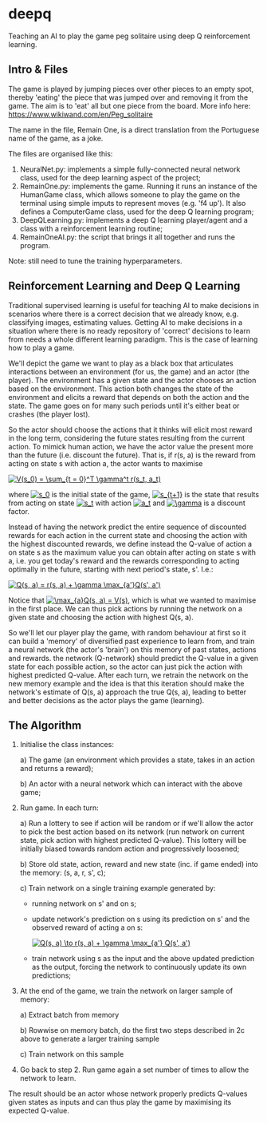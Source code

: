 # deepq

Teaching an AI to play the game peg solitaire using deep Q reinforcement learning.

## Intro & Files

The game is played by jumping pieces over other pieces to an empty spot, thereby 'eating' the piece that was jumped over and removing it from the game. The aim is to 'eat' all but one piece from the board. More info here: https://www.wikiwand.com/en/Peg_solitaire

The name in the file, Remain One, is a direct translation from the Portuguese name of the game, as a joke.

The files are organised like this:
1. NeuralNet.py: implements a simple fully-connected neural network class, used for the deep learning aspect of the project;
2. RemainOne.py: implements the game. Running it runs an instance of the HumanGame class, which allows someone to play the game on the terminal using simple imputs to represent moves (e.g. 'f4 up'). It also defines a ComputerGame class, used for the deep Q learning program;
3. DeepQLearning.py: implements a deep Q learning player/agent and a class with a reinforcement learning routine;
4. RemainOneAI.py: the script that brings it all together and runs the program.

Note: still need to tune the training hyperparameters.


## Reinforcement Learning and Deep Q Learning

Traditional supervised learning is useful for teaching AI to make decisions in scenarios where there is a correct decision that we already know, e.g. classifying images, estimating values. Getting AI to make decisions in a situation where there is no ready repository of 'correct' decisions to learn from needs a whole different learning paradigm. This is the case of learning how to play a game.

We'll depict the game we want to play as a black box that articulates interactions between an environment (for us, the game) and an actor (the player). The environment has a given state and the actor chooses an action based on the environment. This action both changes the state of the environment and elicits a reward that depends on both the action and the state. The game goes on for many such periods until it's either beat or crashes (the player lost).

So the actor should choose the actions that it thinks will elicit most reward in the long term, considering the future states resulting from the current action. To mimick human action, we have the actor value the present more than the future (i.e. discount the future). That is, if r(s, a) is the reward from acting on state s with action a, the actor wants to maximise

<a href="https://www.codecogs.com/eqnedit.php?latex=V(s_0)&space;=&space;\sum_{t&space;=&space;0}^T&space;\gamma^t&space;r(s_t,&space;a_t)" target="_blank"><img src="https://latex.codecogs.com/gif.latex?V(s_0)&space;=&space;\sum_{t&space;=&space;0}^T&space;\gamma^t&space;r(s_t,&space;a_t)" title="V(s_0) = \sum_{t = 0}^T \gamma^t r(s_t, a_t)" /></a>

where <a href="https://www.codecogs.com/eqnedit.php?latex=s_0" target="_blank"><img src="https://latex.codecogs.com/gif.latex?s_0" title="s_0" /></a> is the initial state of the game, <a href="https://www.codecogs.com/eqnedit.php?latex=s_{t&plus;1}" target="_blank"><img src="https://latex.codecogs.com/gif.latex?s_{t&plus;1}" title="s_{t+1}" /></a> is the state that results from acting on state <a href="https://www.codecogs.com/eqnedit.php?latex=s_t" target="_blank"><img src="https://latex.codecogs.com/gif.latex?s_t" title="s_t" /></a> with action <a href="https://www.codecogs.com/eqnedit.php?latex=a_t" target="_blank"><img src="https://latex.codecogs.com/gif.latex?a_t" title="a_t" /></a> and <a href="https://www.codecogs.com/eqnedit.php?latex=\gamma" target="_blank"><img src="https://latex.codecogs.com/gif.latex?\gamma" title="\gamma" /></a> is a discount factor.

Instead of having the network predict the entire sequence of discounted rewards for each action in the current state and choosing the action with the highest discounted rewards, we define instead the Q-value of action a on state s as the maximum value you can obtain after acting on state s with a, i.e. you get today's reward and the rewards corresponding to acting optimally in the future, starting with next period's state, s'. I.e.:

<a href="https://www.codecogs.com/eqnedit.php?latex=Q(s,&space;a)&space;=&space;r(s,&space;a)&space;&plus;&space;\gamma&space;\max_{a'}Q(s',&space;a')" target="_blank"><img src="https://latex.codecogs.com/gif.latex?Q(s,&space;a)&space;=&space;r(s,&space;a)&space;&plus;&space;\gamma&space;\max_{a'}Q(s',&space;a')" title="Q(s, a) = r(s, a) + \gamma \max_{a'}Q(s', a')" /></a>

Notice that <a href="https://www.codecogs.com/eqnedit.php?latex=\max_{a}Q(s,&space;a)&space;=&space;V(s)" target="_blank"><img src="https://latex.codecogs.com/gif.latex?\max_{a}Q(s,&space;a)&space;=&space;V(s)" title="\max_{a}Q(s, a) = V(s)" /></a>, which is what we wanted to maximise in the first place. We can thus pick actions by running the network on a given state and choosing the action with highest Q(s, a).

So we'll let our player play the game, with random behaviour at first so it can build a 'memory' of diversified past experience to learn from, and train a neural network (the actor's 'brain') on this memory of past states, actions and rewards. the network (Q-network) should predict the Q-value in a given state for each possible action, so the actor can just pick the action with highest predicted Q-value. After each turn, we retrain the network on the new memory example and the idea is that this iteration should make the network's estimate of Q(s, a) approach the true Q(s, a), leading to better and better decisions as the actor plays the game (learning).

## The Algorithm

1. Initialise the class instances:

   a) The game (an environment which provides a state, takes in an action and returns a reward);

   b) An actor with a neural network which can interact with the above game;
2. Run game. In each turn:
   
   a) Run a lottery to see if action will be random or if we'll allow the actor to pick the best action based on its network (run network on current state, pick action with highest predicted Q-value). This lottery will be initially biased towards random action and progressively loosened;
   
   b) Store old state, action, reward and new state (inc. if game ended) into the memory: (s, a, r, s', c);
   
   c) Train network on a single training example generated by:
      
      - running network on s' and on s;
       
      - update network's prediction on s using its prediction on s' and the observed reward of acting a on s:
         
         <a href="https://www.codecogs.com/eqnedit.php?latex=Q(s,&space;a)&space;\to&space;r(s,&space;a)&space;&plus;&space;\gamma&space;\max_{a'}&space;Q(s',&space;a')" target="_blank"><img src="https://latex.codecogs.com/gif.latex?Q(s,&space;a)&space;\to&space;r(s,&space;a)&space;&plus;&space;\gamma&space;\max_{a'}&space;Q(s',&space;a')" title="Q(s, a) \to r(s, a) + \gamma \max_{a'} Q(s', a')" /></a>
       
      - train network using s as the input and the above updated prediction as the output, forcing the network to continuously update its own predictions; 

3. At the end of the game, we train the network on larger sample of memory:
   
   a) Extract batch from memory
   
   b) Rowwise on memory batch, do the first two steps described in 2c above to generate a larger training sample
   
   c) Train network on this sample

4. Go back to step 2. Run game again a set number of times to allow the network to learn.

The result should be an actor whose network properly predicts Q-values given states as inputs and can thus play the game by maximising its expected Q-value.

